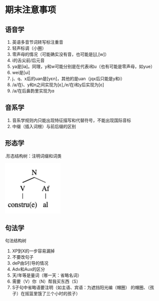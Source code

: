 # 期末注意事项

## 语音学

1. 英语多音节词转写标注重音
2. 轻声标调（小圈）
3. 零声母的情况（可能确实没有音，也可能是[j],[w]）
4. i的舌尖前/后元音
5. ya是[ia]。同理，y和w可能分别是在代表i和u（也有可能是零声母，如yue）
6. wei是[ui]
7. j、q、x后的uan是[yɛn]，其他的是uan（jqx后只能是y和i）
8. /a/在i、y和n之间实现为[ɛ],/e/在i和y后实现为[ɛ]
9. /a/在后鼻韵里实现为ɑ

## 音系学

1. 音系学规则内只能出现特征描写和代替符号，不能出现国际音标
2. 中缀（插入词根）与前后缀的区别

## 形态学

.形态结构树：注明词缀和词类

![](_v_images/20201229214300625_135073687.png)

## 句法学

句法结构树

1. XP到X的一步容易漏掉
2. 不要改句子
3. deP由S引导的情况
4. Adv和Aux的区分
5. 天/年等是量词（哪一天：省略名词）
6. 需要（V）你（N）帮我买东西（S）
7. S子句中省略语要注明（如主语、宾语：为遮挡阳光编（帽圈）  的帽圈、（孩子）在摇篮里饿了三个小时的孩子）